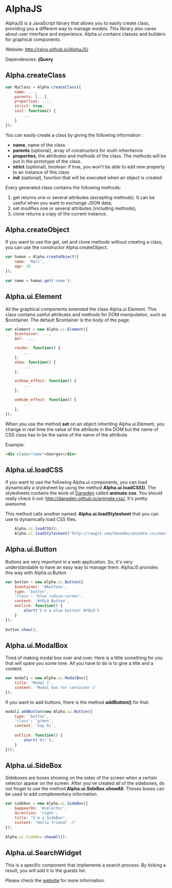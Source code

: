 AlphaJS
=======

AlphaJS is a JavaScript library that allows you to easily create class, providing you a different way to manage models. This library also cares about user interface and experience.
Alpha.ui contains classes and builders for graphical components.

Website: <http://ralys.github.io/AlphaJS/>

Dependencies: **jQuery**

## Alpha.createClass

```javascript
var MyClass = Alpha.createClass({
    name: ...,
    parents: [...],
    properties: ...,
    strict: true,
    init: function() {
    	...
	}
});
```

You can easily create a class by giving the following information :
- **name**, name of the class
- **parents** (optional), array of constructors for multi-inheritence
- **properties**, the attributes and methods of the class. The methods will be put in the prototype of the class.
- **strict** (optional), boolean: if true, you won't be able to add new property to an instance of this class
- **init** (optional), function that will be executed when an object is created

Every generated class contains the following methods:
1. get returns one or several attributes (excepting methods). It can be useful when you want to exchange JSON data;
2. set modifies one or several attributes (including methods);
3. clone returns a copy of the current instance.

## Alpha.createObject

If you want to use the get, set and clone methods without creating a class, you can use the constructor Alpha.createObject.

```javascript
var human = Alpha.createObject({
    name: 'Marc',
    age: 26
});
 
var name = human.get('name');
```

## Alpha.ui.Element
All the graphical components extended the class Alpha.ui.Element. This class contains useful attributes and methods for DOM manipulation, such as $container. The default $container is the body of the page.

```javascript
var element = new Alpha.ui.Element({
    $container: ...,
    $el: ...,

    render: function() {
    	...
	},
	show: function() {
		...
	},

	onShow_effect: function() {
		...
	},

	onHide_effect: function() {
		...
	},
});
```

When you use the method **set** on an object inheriting Alpha.ui.Element, you change in real time the value of the attribute in the DOM but the name of CSS class has to be the same of the name of the attribute.

Example:
```html
<div class="name">Georges</div>
```

## Alpha.ui.loadCSS
If you want to use the following Alpha.ui components, you can load dynamically a stylesheet by using the method **Alpha.ui.loadCSS()**.
The stylesheets contains the work of [Daneden](http://github.com/Daneden) called **animate.css**.
You should really check it out: <http://daneden.github.io/animate.css/>, it's pretty awesome.

This method calls another named: **Alpha.ui.loadStylesheet** that you can use to dynamically load CSS files.

```javascript
	Alpha.ui.loadCSS();
	Alpha.ui.loadStylesheet('http://rawgit.com/daneden/animate.css/master/animate.css');
```

## Alpha.ui.Button
Buttons are very important in a web application. So, it's very understandable to have an easy way to manage them. AlphaJS provides this way with Alpha.ui.Button

```javascript
var button = new Alpha.ui.Button({
    $container: '#buttons',
    type: 'button',
    'class': 'blue radius-corner',
    content: '#YOLO Button',
    onClick: function() {
        alert("I'm a blue button! #YOLO")
    }
});
 
button.show();
```

## Alpha.ui.ModalBox
Tired of making modal box over and over. Here is a little something for you that will spare you some time. All you have to do is to give a title and a content.

```javascript
var modal1 = new Alpha.ui.ModalBox({
    title: 'Modal 1',
    content: 'Modal box for container 1'
});
```

If you want to add buttons, there is the method **addButton()** for that:
```javascript
modal1.addButton(new Alpha.ui.Button({
	type: 'button',
	'class': 'green',
	content: 'Say hi',
	
	onClick: function() {
		alert('Hi!');
	}
}));
```

## Alpha.ui.SideBox
Sideboxes are boxes showing on the sides of the screen when a certain selector appear on the screen. After you've created all of the sideboxes, do not forget to use the method **Alpha.ui.SideBox.showAll**. Theses boxes can be used to add complementary information.

```javascript
var sidebox = new Alpha.ui.SideBox({
    $appearOn: '#selector',
    direction: 'right',
    title: "I'm a SideBox",
    content: "Hello friend! :)"
});
 
Alpha.ui.SideBox.showAll();
```

## Alpha.ui.SearchWidget
This is a specific component that implements a search process. By ticking a result, you will add it to the guests list.

Please check the [website](http://ralys.github.io/AlphaJS/#alphauisearchwidget) for more information.
